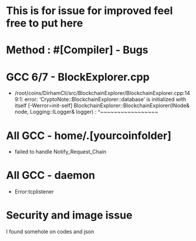 # This is for issue for improved feel free to put here
# Method : #[Compiler] - Bugs
# GCC 6/7 - BlockExplorer.cpp
- /root/coins/DirhamCli/src/BlockchainExplorer/BlockchainExplorer.cpp:149:1: error: ‘CryptoNote::BlockchainExplorer::database’ is initialized with itself [-Werror=init-self]
 BlockchainExplorer::BlockchainExplorer(INode& node, Logging::ILogger& logger) :
 ^~~~~~~~~~~~~~~~~~
# All GCC - home/.[yourcoinfolder]
- failed to handle Notify_Request_Chain
# All GCC - daemon
- Error:tcplistener
# Security and image issue
I found somehole on codes and json
